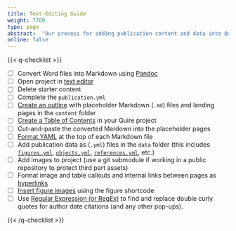 ```yaml
---
title: Text-Editing Guide
weight: 7700
type: page
abstract:  "Our process for adding publication content and data into Quire via text editor"
online: false
---
```


{{< q-checklist >}}

- [ ] Convert Word files into Markdown using [Pandoc](/documentation/fundamentals/#microsoft-word-to-markdown-conversion)
- [ ] Open project in [text editor](/learn/tutorial/#4-work-in-a-text-editor)
- [ ] Delete starter content
- [ ] Complete the `publication.yml`
- [ ] [Create an outline](/documentation/getting-started/#create-a-publication-outline) with placeholder Markdown (`.md`) files and landing pages in the `content` folder
- [ ] [Create a Table of Contents](/documentation/contents-menu/) in your Quire project
- [ ] Cut-and-paste the converted Mardown into the placeholder pages
- [ ] [Format YAML](/documentation/pages/) at the top of each Markdown file
- [ ] Add publication data as (`.yml`) files in the `data` folder (this includes [`figures.yml`](/documentation/figure-images/#create-a-figuresyml-file-for-figure-image-metadata), [`objects.yml`](/documentation/collection-catalogues/#capture-object-data), [`references.yml`](/documentation/citation-bibliographies/#capture-bibliographic-information-in-yaml), etc.)
- [ ] Add images to project (use a git submodule if working in a public repository to protect third part assets)
- [ ] Format image and table callouts and internal links between pages as [hyperlinks](/documentation/page-content/#apply-different-types-of-links)
- [ ] [Insert figure images](/documentation/figure-images/#insert-figure-images-with-q-figure-shortcode) using the figure shortcode
- [ ] Use [Regular Expression (or RegEx)](https://developer.mozilla.org/en-US/docs/Web/JavaScript/Guide/Regular_Expressions) to find and replace double curly quotes for author date citations (and any other pop-ups).

{{< /q-checklist >}}
